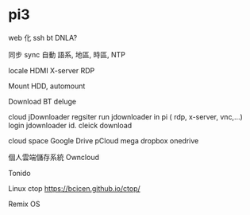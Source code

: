 # pi3

web 化
ssh
bt
DNLA?

同步 sync 
自動
語系, 地區, 時區, NTP

locale 
HDMI
X-server
RDP

Mount HDD, automount


Download
BT
deluge

cloud 
jDownloader
regsiter 
 run jdownloader in pi ( rdp, x-server, vnc,...)
 login jdownloader id.
 cleick download
 
cloud space 
Google Drive
pCloud
mega
dropbox 
onedrive

個人雲端儲存系統 
Owncloud

Tonido





Linux
ctop
https://bcicen.github.io/ctop/


Remix OS



